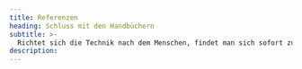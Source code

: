 ```yaml
---
title: Referenzen
heading: Schluss mit den Handbüchern
subtitle: >-
  Richtet sich die Technik nach dem Menschen, findet man sich sofort zurecht. Im Hintergrund: Git-basierter Workflow für kontinuierliche Mikro-Deploys, Datensicherheit und Zuschaltbarkeit von Entwicklern Ihrer Wahl.
description:
---
```

